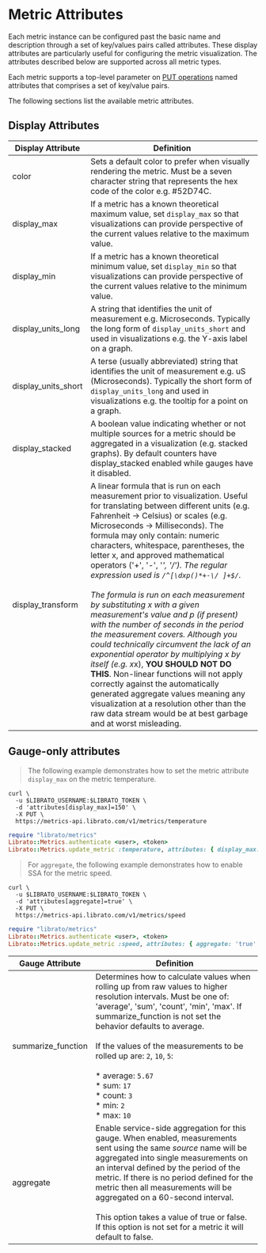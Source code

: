 # Metric Attributes

Each metric instance can be configured past the basic name and description through a set of key/values pairs called attributes. These display attributes are particularly useful for configuring the metric visualization. The attributes described below are supported across all metric types.

Each metric supports a top-level parameter on [PUT operations](#update-a-metric-by-name) named attributes that comprises a set of key/value pairs.

The following sections list the available metric attributes.

## Display Attributes

Display Attribute | Definition
----------------- | ----------
color | Sets a default color to prefer when visually rendering the metric. Must be a seven character string that represents the hex code of the color e.g. #52D74C.
display_max | If a metric has a known theoretical maximum value, set `display_max` so that visualizations can provide perspective of the current values relative to the maximum value.
display_min | If a metric has a known theoretical minimum value, set `display_min` so that visualizations can provide perspective of the current values relative to the minimum value.
display_units_long | A string that identifies the unit of measurement e.g. Microseconds. Typically the long form of `display_units_short` and used in visualizations e.g. the Y-axis label on a graph.
display_units_short | A terse (usually abbreviated) string that identifies the unit of measurement e.g. uS (Microseconds). Typically the short form of `display_units_long` and used in visualizations e.g. the tooltip for a point on a graph.
display_stacked | A boolean value indicating whether or not multiple sources for a metric should be aggregated in a visualization (e.g. stacked graphs). By default counters have display_stacked enabled while gauges have it disabled.
display_transform | A linear formula that is run on each measurement prior to visualization. Useful for translating between different units (e.g. Fahrenheit -> Celsius) or scales (e.g. Microseconds -> Milliseconds). The formula may only contain: numeric characters, whitespace, parentheses, the letter x, and approved mathematical operators ('+', '-', '*', '/'). The regular expression used is `/^[\dxp()*+-\/ ]+$/`. <br><br>The formula is run on each measurement by substituting x with a given measurement's value and p (if present) with the number of seconds in the period the measurement covers. Although you could technically circumvent the lack of an exponential operator by multiplying x by itself (e.g. x*x), **YOU SHOULD NOT DO THIS**. Non-linear functions will not apply correctly against the automatically generated aggregate values meaning any visualization at a resolution other than the raw data stream would be at best garbage and at worst misleading.


## Gauge-only attributes

>The following example demonstrates how to set the metric attribute `display_max` on the metric temperature.

```shell
curl \
  -u $LIBRATO_USERNAME:$LIBRATO_TOKEN \
  -d 'attributes[display_max]=150' \
  -X PUT \
  https://metrics-api.librato.com/v1/metrics/temperature
```

```ruby
require "librato/metrics"
Librato::Metrics.authenticate <user>, <token>
Librato::Metrics.update_metric :temperature, attributes: { display_max: '150' }
```

>For `aggregate`, the following example demonstrates how to enable SSA for the metric speed.

```shell
curl \
  -u $LIBRATO_USERNAME:$LIBRATO_TOKEN \
  -d 'attributes[aggregate]=true' \
  -X PUT \
  https://metrics-api.librato.com/v1/metrics/speed
```

```ruby
require "librato/metrics"
Librato::Metrics.authenticate <user>, <token>
Librato::Metrics.update_metric :speed, attributes: { aggregate: 'true' }
```

Gauge Attribute | Definition
--------------- | ----------
summarize_function | Determines how to calculate values when rolling up from raw values to higher resolution intervals. Must be one of: 'average', 'sum', 'count', 'min', 'max'. If summarize_function is not set the behavior defaults to average.<br><br>If the values of the measurements to be rolled up are: `2`, `10`, `5`:<br><br>* average: `5.67`<br>* sum: `17`<br>* count: `3`<br>* min: `2`<br>* max: `10`<br>
aggregate | Enable service-side aggregation for this gauge. When enabled, measurements sent using the same *source* name will be aggregated into single measurements on an interval defined by the period of the metric. If there is no period defined for the metric then all measurements will be aggregated on a 60-second interval.<br><br>This option takes a value of true or false. If this option is not set for a metric it will default to false.
